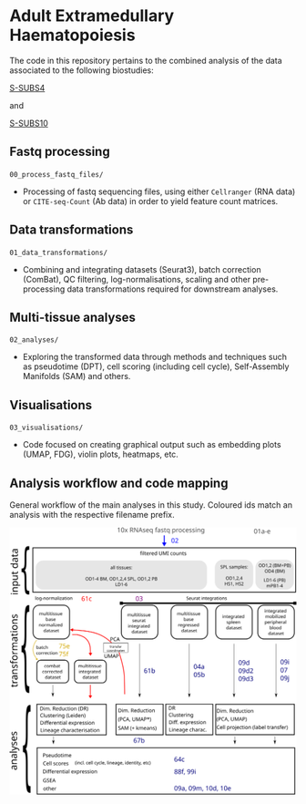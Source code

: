 # Adult Extramedullary Haematopoiesis


The code in this repository pertains to the combined analysis of the data associated to the following biostudies:

[S-SUBS4](https://www.ebi.ac.uk/biostudies/studies/S-SUBS4)

and

[S-SUBS10](https://www.ebi.ac.uk/biostudies/studies/S-SUBS10)


## Fastq processing

``00_process_fastq_files/``

 - Processing of fastq sequencing files, using either ``Cellranger`` (RNA data) or ``CITE-seq-Count`` (Ab data) in order to yield feature count matrices.


## Data transformations

``01_data_transformations/``

- Combining and integrating datasets (Seurat3), batch correction (ComBat), QC filtering, log-normalisations, scaling and other pre-processing data transformations required for downstream analyses.


## Multi-tissue analyses

``02_analyses/``

- Exploring the transformed data through methods and techniques such as pseudotime (DPT), cell scoring (including cell cycle), Self-Assembly Manifolds (SAM) and others.


## Visualisations

``03_visualisations/``

- Code focused on creating graphical output such as embedding plots (UMAP, FDG), violin plots, heatmaps, etc.

## Analysis workflow and code mapping

General workflow of the main analyses in this study. Coloured ids match an analysis with the respective filename prefix.

![schema](./analyses_schema_guide.svg)

